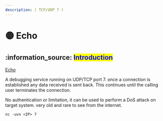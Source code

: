 ```yaml
---
description: ( TCP/UDP 7 )
---
```


# 🟡 Echo

## :information\_source: <mark style="color:blue;">Introduction</mark>

[Echo](https://tools.ietf.org/tools/rfcmarkup/rfcmarkup.cgi?rfc=862)

A debugging service running on UDP/TCP port 7. once a connection is established any data received is sent back. This continues until the calling user terminates the connection.

No authentication or limitation, it can be used to perform a DoS attack on target system. very old and rare to see from the internet.

```
nc -uvn <IP> 7
```
